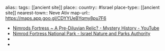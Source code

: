 alias::
tags:: [[ancient site]] 
place::
country:: #Israel 
place-type:: [[ancient site]] 
nearest-town:: Neve Ativ
map-url:: https://maps.app.goo.gl/CDYYUeBYqmy8pu7F6

- [Nimrods Fortress ~ A Pre-Diluvian Relic? - Mystery History - YouTube](https://www.youtube.com/watch?v=rSnyL4gNPec)
- [Nimrod Fortress National Park - Israel Nature and Parks Authority](https://en.parks.org.il/reserve-park/nimrod-fortress-national-park/)
-
-
